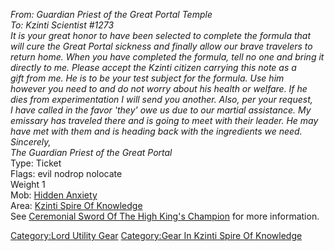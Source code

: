 *From: Guardian Priest of the Great Portal Temple*  
*To: Kzinti Scientist \#1273*  
*It is your great honor to have been selected to complete the formula
that*  
*will cure the Great Portal sickness and finally allow our brave
travelers to*  
*return home. When you have completed the formula, tell no one and bring
it*  
*directly to me. Please accept the Kzinti citizen carrying this note as
a*  
*gift from me. He is to be your test subject for the formula. Use him*  
*however you need to and do not worry about his health or welfare. If
he*  
*dies from experimentation I will send you another. Also, per your
request,*  
*I have called in the favor 'they' owe us due to our martial assistance.
My*  
*emissary has traveled there and is going to meet with their leader. He
may*  
*have met with them and is heading back with the ingredients we need.*  
*Sincerely,*  
*The Guardian Priest of the Great Portal*  
Type: Ticket  
Flags: evil nodrop nolocate  
Weight 1  
Mob: [Hidden Anxiety](Hidden_Anxiety "wikilink")  
Area: [Kzinti Spire Of
Knowledge](:Category:Kzinti_Spire_Of_Knowledge "wikilink")  
See [Ceremonial Sword Of The High King's
Champion](Ceremonial_Sword_Of_The_High_King's_Champion "wikilink") for
more information.

[Category:Lord Utility Gear](Category:Lord_Utility_Gear "wikilink")
[Category:Gear In Kzinti Spire Of
Knowledge](Category:Gear_In_Kzinti_Spire_Of_Knowledge "wikilink")
